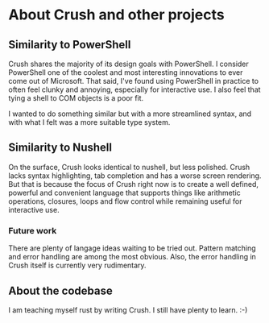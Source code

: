# About Crush and other projects

## Similarity to PowerShell

Crush shares the majority of its design goals with PowerShell. I consider
PowerShell one of the coolest and most interesting innovations to ever come out
of Microsoft. That said, I've found using PowerShell in practice to often feel
clunky and annoying, especially for interactive use. I also feel that tying a
shell to COM objects is a poor fit.

I wanted to do something similar but with a more streamlined syntax, and with
what I felt was a more suitable type system.

## Similarity to Nushell

On the surface, Crush looks identical to nushell, but less polished. Crush lacks
syntax highlighting, tab completion and has a worse screen rendering. But that
is because the focus of Crush right now is to create a well defined, powerful
and convenient language that supports things like arithmetic operations,
closures, loops and flow control while remaining useful for interactive use.

### Future work

There are plenty of langage ideas waiting to be tried out. Pattern matching and
error handling are among the most obvious. Also, the error handling in Crush
itself is currently very rudimentary.

## About the codebase

I am teaching myself rust by writing Crush. I still have plenty to learn. :-)
